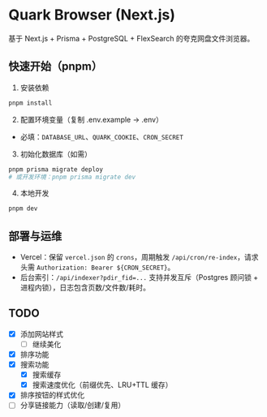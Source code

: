 # Quark Browser (Next.js)

基于 Next.js + Prisma + PostgreSQL + FlexSearch 的夸克网盘文件浏览器。

## 快速开始（pnpm）

1) 安装依赖

```bash
pnpm install
```

2) 配置环境变量（复制 .env.example → .env）

- 必填：`DATABASE_URL`、`QUARK_COOKIE`、`CRON_SECRET`

3) 初始化数据库（如需）

```bash
pnpm prisma migrate deploy
# 或开发环境：pnpm prisma migrate dev
```

4) 本地开发

```bash
pnpm dev
```

## 部署与运维

- Vercel：保留 `vercel.json` 的 `crons`，周期触发 `/api/cron/re-index`，请求头需 `Authorization: Bearer ${CRON_SECRET}`。
- 后台索引：`/api/indexer?pdir_fid=...` 支持并发互斥（Postgres 顾问锁 + 进程内锁），日志包含页数/文件数/耗时。

## TODO

- [X] 添加网站样式
  - [ ] 继续美化
- [X] 排序功能
- [X] 搜索功能
  - [X] 搜索缓存
  - [X] 搜索速度优化（前缀优先、LRU+TTL 缓存）
- [X] 排序按钮的样式优化
- [ ] 分享链接能力（读取/创建/复用）
